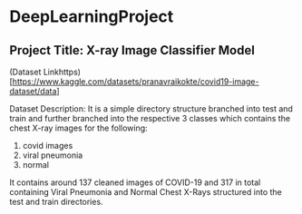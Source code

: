 # DeepLearningProject
## Project Title: X-ray Image Classifier Model 

(Dataset Linkhttps) [https://www.kaggle.com/datasets/pranavraikokte/covid19-image-dataset/data]

Dataset Description: 
It is a simple directory structure branched into test and train and further branched into the respective 3 classes which contains the chest X-ray images for the following:
1. covid images
2. viral pneumonia
3. normal

It contains around 137 cleaned images of COVID-19 and 317 in total containing Viral Pneumonia and Normal Chest X-Rays structured into the test and train directories.
